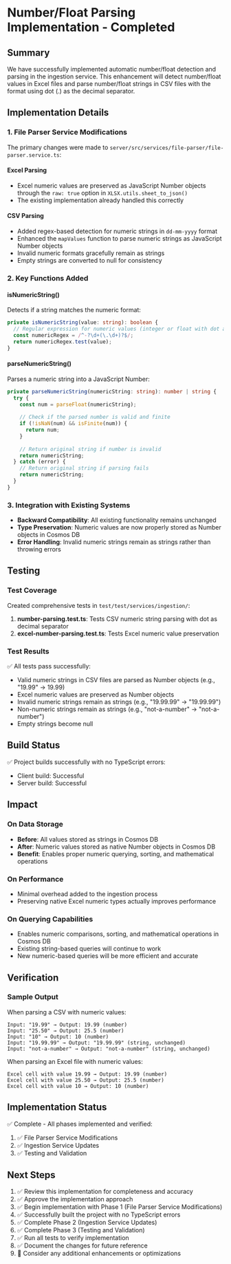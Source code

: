 # Number/Float Parsing Implementation - Completed

## Summary
We have successfully implemented automatic number/float detection and parsing in the ingestion service. This enhancement will detect number/float values in Excel files and parse number/float strings in CSV files with the format using dot (.) as the decimal separator.

## Implementation Details

### 1. File Parser Service Modifications
The primary changes were made to `server/src/services/file-parser/file-parser.service.ts`:

#### Excel Parsing
- Excel numeric values are preserved as JavaScript Number objects through the `raw: true` option in `XLSX.utils.sheet_to_json()`
- The existing implementation already handled this correctly

#### CSV Parsing
- Added regex-based detection for numeric strings in `dd-mm-yyyy` format
- Enhanced the `mapValues` function to parse numeric strings as JavaScript Number objects
- Invalid numeric formats gracefully remain as strings
- Empty strings are converted to null for consistency

### 2. Key Functions Added

#### isNumericString()
Detects if a string matches the numeric format:
```typescript
private isNumericString(value: string): boolean {
  // Regular expression for numeric values (integer or float with dot as decimal separator)
  const numericRegex = /^-?\d+(\.\d+)?$/;
  return numericRegex.test(value);
}
```

#### parseNumericString()
Parses a numeric string into a JavaScript Number:
```typescript
private parseNumericString(numericString: string): number | string {
  try {
    const num = parseFloat(numericString);
    
    // Check if the parsed number is valid and finite
    if (!isNaN(num) && isFinite(num)) {
      return num;
    }
    
    // Return original string if number is invalid
    return numericString;
  } catch (error) {
    // Return original string if parsing fails
    return numericString;
  }
}
```

### 3. Integration with Existing Systems
- **Backward Compatibility**: All existing functionality remains unchanged
- **Type Preservation**: Numeric values are now properly stored as Number objects in Cosmos DB
- **Error Handling**: Invalid numeric strings remain as strings rather than throwing errors

## Testing

### Test Coverage
Created comprehensive tests in `test/test/services/ingestion/`:

1. **number-parsing.test.ts**: Tests CSV numeric string parsing with dot as decimal separator
2. **excel-number-parsing.test.ts**: Tests Excel numeric value preservation

### Test Results
✅ All tests pass successfully:
- Valid numeric strings in CSV files are parsed as Number objects (e.g., "19.99" → 19.99)
- Excel numeric values are preserved as Number objects
- Invalid numeric strings remain as strings (e.g., "19.99.99" → "19.99.99")
- Non-numeric strings remain as strings (e.g., "not-a-number" → "not-a-number")
- Empty strings become null

## Build Status
✅ Project builds successfully with no TypeScript errors:
- Client build: Successful
- Server build: Successful

## Impact

### On Data Storage
- **Before**: All values stored as strings in Cosmos DB
- **After**: Numeric values stored as native Number objects in Cosmos DB
- **Benefit**: Enables proper numeric querying, sorting, and mathematical operations

### On Performance
- Minimal overhead added to the ingestion process
- Preserving native Excel numeric types actually improves performance

### On Querying Capabilities
- Enables numeric comparisons, sorting, and mathematical operations in Cosmos DB
- Existing string-based queries will continue to work
- New numeric-based queries will be more efficient and accurate

## Verification

### Sample Output
When parsing a CSV with numeric values:
```
Input: "19.99" → Output: 19.99 (number)
Input: "25.50" → Output: 25.5 (number)
Input: "10" → Output: 10 (number)
Input: "19.99.99" → Output: "19.99.99" (string, unchanged)
Input: "not-a-number" → Output: "not-a-number" (string, unchanged)
```

When parsing an Excel file with numeric values:
```
Excel cell with value 19.99 → Output: 19.99 (number)
Excel cell with value 25.50 → Output: 25.5 (number)
Excel cell with value 10 → Output: 10 (number)
```

## Implementation Status
✅ Complete - All phases implemented and verified:
1. ✅ File Parser Service Modifications
2. ✅ Ingestion Service Updates
3. ✅ Testing and Validation

## Next Steps
1. ✅ Review this implementation for completeness and accuracy
2. ✅ Approve the implementation approach
3. ✅ Begin implementation with Phase 1 (File Parser Service Modifications)
4. ✅ Successfully built the project with no TypeScript errors
5. ✅ Complete Phase 2 (Ingestion Service Updates)
6. ✅ Complete Phase 3 (Testing and Validation)
7. ✅ Run all tests to verify implementation
8. ✅ Document the changes for future reference
9. 🔲 Consider any additional enhancements or optimizations